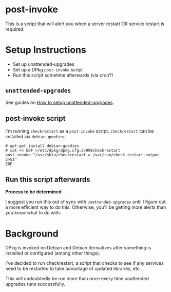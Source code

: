 # post-invoke

This is a script that will alert you when a server restart OR service restart is required.

# Setup Instructions

* Set up unattended-upgrades
* Set up a DPkg `post-invoke` script
* Run this script sometime afterwards (via cron?)

## `unattended-upgrades`

See guides on [How to setup unattended-upgrades](https://linuxiac.com/how-to-set-up-automatic-updates-on-debian/).

## post-invoke script

I'm running `checkrestart` as a `post-invoke` script. `checkrestart` can be installed via `debian-goodies`.

```
# apt-get install debian-goodies
# cat << EOF >/etc/dpkg/dpkg.cfg.d/999checkrestart
post-invoke "/usr/sbin/checkrestart > /var/run/check-restart-output 2>&1"
EOF
```

## Run this script afterwards

**Process to be determined**

I suggest you run this out of sync with `unattended-upgrades` until I figure out a more efficient way to do this. Otherwise, you'll be getting more alerts than you know what to do with.

# Background

DPkg is invoked on Debian and Debian derivatives after something is installed or configured (among other things).

I've decided to run checkrestart, a script that checks to see if any services need to be restarted to take advantage of updated libraries, etc.

This will undoubtedly be run more than once every time unattended upgrades runs successfully.

